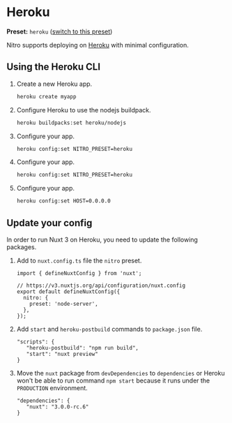 # Heroku

**Preset:** `heroku` ([switch to this preset](/deploy/#changing-the-deployment-preset))

Nitro supports deploying on [Heroku](https://heroku.com/) with minimal configuration.

## Using the Heroku CLI

1. Create a new Heroku app.

   ```bash
   heroku create myapp
   ```

1. Configure Heroku to use the nodejs buildpack.

   ```bash
   heroku buildpacks:set heroku/nodejs
   ```

1. Configure your app.

   ```bash
   heroku config:set NITRO_PRESET=heroku
   ```
   
1. Configure your app.

   ```bash
   heroku config:set NITRO_PRESET=heroku
   ```
   
1. Configure your app.

   ```bash
   heroku config:set HOST=0.0.0.0
   ```

## Update your config

In order to run Nuxt 3 on Heroku, you need to update the following packages.

1. Add to `nuxt.config.ts` file the `nitro` preset.

   ```
   import { defineNuxtConfig } from 'nuxt';

   // https://v3.nuxtjs.org/api/configuration/nuxt.config
   export default defineNuxtConfig({
     nitro: {
       preset: 'node-server',
     },
   });
   ```
1. Add `start` and `heroku-postbuild` commands to `package.json` file.

   ```
   "scripts": {
      "heroku-postbuild": "npm run build",
      "start": "nuxt preview"
   }
   ```
1. Move the `nuxt` package from `devDependencies` to `dependencies` or Heroku won't be able to run command `npm start` because it runs under the `PRODUCTION` environment.

   ```
   "dependencies": {
      "nuxt": "3.0.0-rc.6"
   }
   ```
